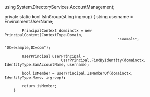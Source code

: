 using System.DirectoryServices.AccountManagement;

private static bool IsInGroup(string ingroup)
        {
            string username = Environment.UserName;

            PrincipalContext domainctx = new PrincipalContext(ContextType.Domain,
                                                        "example",
                                                        "DC=example,DC=com");

            UserPrincipal userPrincipal =
                              UserPrincipal.FindByIdentity(domainctx, IdentityType.SamAccountName, username);

            bool isMember = userPrincipal.IsMemberOf(domainctx, IdentityType.Name, ingroup);

            return isMember;
        }
